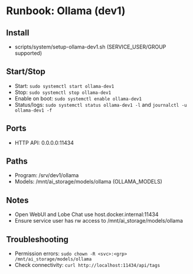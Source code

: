 <!--
TermiteTowers Continuous Code Management Header TEMPLATE
% ccm_modify_date: 2025-09-01 15:47:12 %
% ccm_author: mpegg %
% ccm_author_email: mpegg@hotmail.com %
% ccm_repo: https://github.com/mpegg007/TermiteTowers.git %
% ccm_branch: dev1 %
% ccm_object_id: wiki/runbook-ollama.md:0 %
% ccm_commit_id: unknown %
% ccm_commit_count: 0 %
% ccm_commit_message: unknown %
% ccm_commit_author: unknown %
% ccm_commit_email: unknown %
% ccm_commit_date: 1970-01-01 00:00:00 +0000 %
% ccm_file_last_modified: 2025-09-01 15:40:43 %
% ccm_file_name: runbook-ollama.md %
% ccm_file_type: text/plain %
% ccm_file_encoding: us-ascii %
% ccm_file_eol: CRLF %
% ccm_path: wiki/runbook-ollama.md %
% ccm_blob_sha: 1752f4633ff162b0e818e42cb6a748c1fcb74681 %
% ccm_exec: no %
% ccm_size: 1597 %
% ccm_tag:  %
tt-ccm.header.end
-->

# Runbook: Ollama (dev1)

## Install
- scripts/system/setup-ollama-dev1.sh (SERVICE_USER/GROUP supported)

## Start/Stop
- Start: `sudo systemctl start ollama-dev1`
- Stop: `sudo systemctl stop ollama-dev1`
- Enable on boot: `sudo systemctl enable ollama-dev1`
- Status/logs: `sudo systemctl status ollama-dev1 -l` and `journalctl -u ollama-dev1 -f`

## Ports
- HTTP API: 0.0.0.0:11434

## Paths
- Program: /srv/dev1/ollama
- Models: /mnt/ai_storage/models/ollama (OLLAMA_MODELS)

## Notes
- Open WebUI and Lobe Chat use host.docker.internal:11434
- Ensure service user has rw access to /mnt/ai_storage/models/ollama

## Troubleshooting
- Permission errors: `sudo chown -R <svc>:<grp> /mnt/ai_storage/models/ollama`
- Check connectivity: `curl http://localhost:11434/api/tags`
